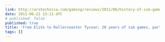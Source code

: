 ```yaml
---
link: http://arstechnica.com/gaming/reviews/2011/06/history-of-sim-gamespart-2.ars/4
date: 2011-06-22 13:13 UTC
# published: false
published: true
title: 'From Elite to Rollercoaster Tycoon: 20 years of sim games, part 2'
tags: []
---
```



